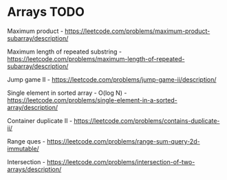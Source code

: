 # Arrays TODO

Maximum product - https://leetcode.com/problems/maximum-product-subarray/description/

Maximum length of repeated substring - https://leetcode.com/problems/maximum-length-of-repeated-subarray/description/

Jump game II - https://leetcode.com/problems/jump-game-ii/description/

Single element in sorted array - O(log N) - https://leetcode.com/problems/single-element-in-a-sorted-array/description/

Container duplicate II - https://leetcode.com/problems/contains-duplicate-ii/

Range ques - https://leetcode.com/problems/range-sum-query-2d-immutable/

Intersection - https://leetcode.com/problems/intersection-of-two-arrays/description/
